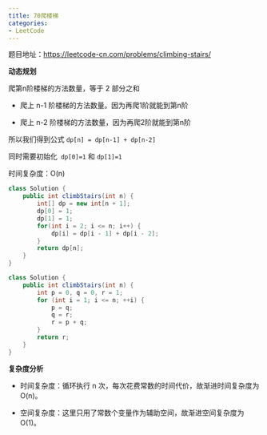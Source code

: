 ```yaml
---
title: 70爬楼梯
categories: 
- LeetCode
---
```


题目地址：https://leetcode-cn.com/problems/climbing-stairs/

**动态规划**

爬第n阶楼梯的方法数量，等于 2 部分之和

* 爬上 n-1 阶楼梯的方法数量。因为再爬1阶就能到第n阶

* 爬上 n-2 阶楼梯的方法数量，因为再爬2阶就能到第n阶

所以我们得到公式 `dp[n] = dp[n-1] + dp[n-2]`

同时需要初始化` dp[0]=1` 和 `dp[1]=1`

时间复杂度：O(n)

```java
class Solution {
    public int climbStairs(int n) {
        int[] dp = new int[n + 1];
        dp[0] = 1;
        dp[1] = 1;
        for(int i = 2; i <= n; i++) {
            dp[i] = dp[i - 1] + dp[i - 2];
        }
        return dp[n];
    }
}

class Solution {
    public int climbStairs(int n) {
        int p = 0, q = 0, r = 1;
        for (int i = 1; i <= n; ++i) {
            p = q; 
            q = r; 
            r = p + q;
        }
        return r;
    }
}
```

**复杂度分析**

* 时间复杂度：循环执行 n 次，每次花费常数的时间代价，故渐进时间复杂度为 O(n)。

* 空间复杂度：这里只用了常数个变量作为辅助空间，故渐进空间复杂度为 O(1)。